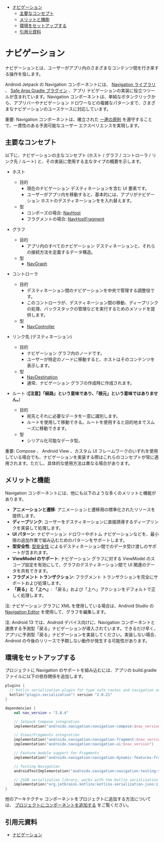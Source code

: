 - [ナビゲーション](#ナビゲーション)
  - [主要なコンセプト](#主要なコンセプト)
  - [メリットと機能](#メリットと機能)
  - [環境をセットアップする](#環境をセットアップする)
  - [引用元資料](#引用元資料)


# ナビゲーション

ナビゲーションとは、ユーザーがアプリ内のさまざまなコンテンツ間を行き来する操作を指します。

Android Jetpack の Navigation コンポーネントには、 [Navigation ライブラリ](https://developer.android.com/jetpack/androidx/releases/navigation?hl=ja&_gl=1*xkl9y0*_up*MQ..*_ga*MTU0NjM2NDc1Mi4xNzMzNzkyNDc4*_ga_6HH9YJMN9M*MTczMzc5NDczMy4yLjAuMTczMzc5NDczMy4wLjAuNTg5MDkxMTY3) 、 [Safe Args Gradle プラグイン](https://developer.android.com/guide/navigation/navigation-pass-data?hl=ja&_gl=1*xkl9y0*_up*MQ..*_ga*MTU0NjM2NDc1Mi4xNzMzNzkyNDc4*_ga_6HH9YJMN9M*MTczMzc5NDczMy4yLjAuMTczMzc5NDczMy4wLjAuNTg5MDkxMTY3#Safe-args) 、アプリ ナビゲーションの実装に役立つツールが含まれています。Navigation コンポーネントは、単純なボタンクリックから、アプリバーやナビゲーション ドロワーなどの複雑なパターンまで、さまざまなナビゲーションのユースケースに対応しています。

重要: Navigation コンポーネントは、確立された [一連の原則](https://developer.android.com/guide/navigation/navigation-principles?hl=ja&_gl=1*6qpxyj*_up*MQ..*_ga*MTU0NjM2NDc1Mi4xNzMzNzkyNDc4*_ga_6HH9YJMN9M*MTczMzc5NDczMy4yLjAuMTczMzc5NDczMy4wLjAuNTg5MDkxMTY3) を遵守することで、一貫性のある予測可能なユーザー エクスペリエンスを実現します。


## 主要なコンセプト

以下に、ナビゲーションの主なコンセプト (ホスト / グラフ / コントローラ / リンク先 / ルート) と、その実装に使用する主なタイプの概要を示します。

- ホスト
  - 目的
    - 現在のナビゲーション デスティネーションを含む UI 要素です。
    - ユーザーがアプリ内を移動すると、基本的には、アプリがナビゲーション ホストのデスティネーションをを入れ替えます。
  - 型
    - コンポーズの場合: [NavHost](https://developer.android.com/reference/kotlin/androidx/navigation/compose/package-summary?hl=ja&_gl=1*1u3tc1i*_up*MQ..*_ga*MTU0NjM2NDc1Mi4xNzMzNzkyNDc4*_ga_6HH9YJMN9M*MTczMzc5NDczMy4yLjAuMTczMzc5NDczMy4wLjAuNTg5MDkxMTY3#NavHost(androidx.navigation.NavHostController,androidx.navigation.NavGraph,androidx.compose.ui.Modifier,androidx.compose.ui.Alignment,kotlin.Function1,kotlin.Function1,kotlin.Function1,kotlin.Function1))
    - フラグメントの場合: [NavHostFragment](https://developer.android.com/reference/androidx/navigation/fragment/NavHostFragment?hl=ja&_gl=1*1u3tc1i*_up*MQ..*_ga*MTU0NjM2NDc1Mi4xNzMzNzkyNDc4*_ga_6HH9YJMN9M*MTczMzc5NDczMy4yLjAuMTczMzc5NDczMy4wLjAuNTg5MDkxMTY3)

- グラフ
  - 目的
    - アプリ内のすべてのナビゲーション デスティネーションと、それらの接続方法を定義するデータ構造。
  - 型
    - [NavGraph](https://developer.android.com/reference/androidx/navigation/NavGraph?hl=ja&_gl=1*1u3tc1i*_up*MQ..*_ga*MTU0NjM2NDc1Mi4xNzMzNzkyNDc4*_ga_6HH9YJMN9M*MTczMzc5NDczMy4yLjAuMTczMzc5NDczMy4wLjAuNTg5MDkxMTY3)

- コントローラ
  - 目的
    - デスティネーション間のナビゲーションを中央で管理する調整役です。
    - このコントローラが、デスティネーション間の移動、ディープリンクの処理、バックスタックの管理などを実行するためのメソッドを提供します。
  - 型
    - [NavController](https://developer.android.com/reference/androidx/navigation/NavController?hl=ja&_gl=1*1u3tc1i*_up*MQ..*_ga*MTU0NjM2NDc1Mi4xNzMzNzkyNDc4*_ga_6HH9YJMN9M*MTczMzc5NDczMy4yLjAuMTczMzc5NDczMy4wLjAuNTg5MDkxMTY3)

- リンク先 (デスティネーション)
  - 目的
    - ナビゲーション グラフ内のノードです。
    - ユーザーが特定のノードに移動すると、ホストはそのコンテンツを表示します。
  - 型
    - [NavDestination](https://developer.android.com/reference/androidx/navigation/NavDestination?hl=ja&_gl=1*1u3tc1i*_up*MQ..*_ga*MTU0NjM2NDc1Mi4xNzMzNzkyNDc4*_ga_6HH9YJMN9M*MTczMzc5NDczMy4yLjAuMTczMzc5NDczMy4wLjAuNTg5MDkxMTY3)
    - 通常、ナビゲーション グラフの作成時に作成されます。

- ルート (**【注意】「経路」という意味であり、「根元」という意味ではありません。**)
  - 目的
    - 宛先とそれに必要なデータを一意に識別します。
    - ルートを使用して移動できる。ルートを使用すると目的地までスムーズに移動できます。
  - 型
    - シリアル化可能なデータ型。

重要: Compose 、 Android View 、カスタム UI フレームワークのいずれを使用している場合でも、ナビゲーションを実装する際はこれらのコンセプトが常に適用されます。ただし、具体的な使用方法は異なる場合があります。


## メリットと機能

Navigation コンポーネントには、他にも以下のような多くのメリットと機能があります。

- **アニメーションと遷移**: アニメーションと遷移用の標準化されたリソースを提供します。
- **ディープリンク**: ユーザーをデスティネーションに直接誘導するディープリンクを実装して処理します。
- **UI パターン**: ナビゲーション ドロワーやボトム ナビゲーションなどを、最小限の追加作業で組み込むためのパターンをサポートします。
- **型安全性**: [型安全性](https://developer.android.com/guide/navigation/design/type-safety?hl=ja&_gl=1*lhpjno*_up*MQ..*_ga*MTU0NjM2NDc1Mi4xNzMzNzkyNDc4*_ga_6HH9YJMN9M*MTczMzc5NDczMy4yLjAuMTczMzc5NDczMy4wLjAuNTg5MDkxMTY3) によるデスティネーション間でのデータ受け渡しのサポートが含まれます。
- **ViewModel のサポート**: ナビゲーション グラフに対する ViewModel のスコープ設定を有効にして、グラフのデスティネーション間で UI 関連のデータを共有できます。
- **フラグメント トランザクション**: フラグメント トランザクションを完全にサポートおよび処理します。
- **「戻る」と「上へ」**: 「戻る」および「上へ」アクションをデフォルトで正しく処理します。

注: ナビゲーション グラフに XML を使用している場合は、Android Studio の [Navigation Editor](https://developer.android.com/guide/navigation/design/editor?hl=ja&_gl=1*1pmi9r7*_up*MQ..*_ga*MTU0NjM2NDc1Mi4xNzMzNzkyNDc4*_ga_6HH9YJMN9M*MTczMzc5NDczMy4yLjAuMTczMzc5NDczMy4wLjAuNTg5MDkxMTY3) を使用して、グラフを編集します。

注: Android 13 では、Android デバイス向けに、Navigation コンポーネントと連携する予測型「戻る」ナビゲーションが導入されています。できるだけ早く、アプリに予測型「戻る」ナビゲーションを実装してください。実装しない場合、Android の今後のリリースで予期しない動作が発生する可能性があります。


## 環境をセットアップする

プロジェクトに Navigation のサポートを組み込むには、アプリの build.gradle ファイルに以下の依存関係を追加します。

```kotlin
plugins {
  // Kotlin serialization plugin for type safe routes and navigation arguments
  kotlin("plugin.serialization") version "2.0.21"
}

dependencies {
    val nav_version = "2.8.4"

    // Jetpack Compose integration
    implementation("androidx.navigation:navigation-compose:$nav_version")

    // Views/Fragments integration
    implementation("androidx.navigation:navigation-fragment:$nav_version")
    implementation("androidx.navigation:navigation-ui:$nav_version")

    // Feature module support for Fragments
    implementation("androidx.navigation:navigation-dynamic-features-fragment:$nav_version")

    // Testing Navigation
    androidTestImplementation("androidx.navigation:navigation-testing:$nav_version")

    // JSON serialization library, works with the Kotlin serialization plugin
    implementation("org.jetbrains.kotlinx:kotlinx-serialization-json:1.7.3")
}
```

他のアーキテクチャ コンポーネントをプロジェクトに追加する方法については、 [プロジェクトにコンポーネントを追加する](https://developer.android.com/topic/libraries/architecture/adding-components?hl=ja&_gl=1*k5po3x*_up*MQ..*_ga*MTU0NjM2NDc1Mi4xNzMzNzkyNDc4*_ga_6HH9YJMN9M*MTczMzc5NDczMy4yLjAuMTczMzc5NDczMy4wLjAuNTg5MDkxMTY3#navigation) をご覧ください。


## 引用元資料

- [ナビゲーション](https://developer.android.com/guide/navigation?hl=ja&_gl=1*116iumc*_up*MQ..*_ga*MTU0NjM2NDc1Mi4xNzMzNzkyNDc4*_ga_6HH9YJMN9M*MTczMzc5NDczMy4yLjAuMTczMzc5NDczMy4wLjAuNTg5MDkxMTY3)




